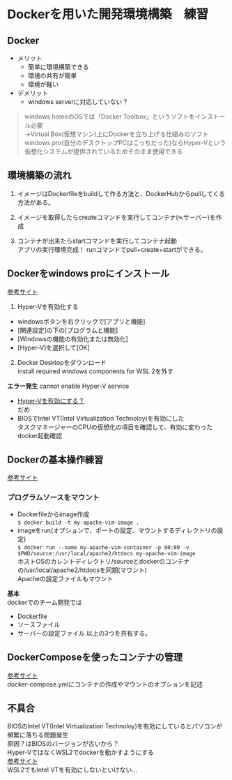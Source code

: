 # Dockerを用いた開発環境構築　練習
## Docker
- メリット
    - 簡単に環境構築できる
    - 環境の共有が簡単
    - 環境が軽い
- デメリット
    - windows serverに対応していない？
> windows homeのOSでは「Docker Toolbox」というソフトをインストール必要  
> →Virtual Box(仮想マシン)上にDockerを立ち上げる仕組みのソフト  
> windows pro(自分のデスクトップPCはこっちだった)ならHyper-Vという仮想化システムが提供されているためそのまま使用できる

## 環境構築の流れ
1. イメージはDockerfileをbuildして作る方法と、DockerHubからpullしてくる方法がある。

2. イメージを取得したらcreateコマンドを実行してコンテナ(≒サーバー)を作成

3. コンテナが出来たらstartコマンドを実行してコンテナ起動  
アプリの実行環境完成！
runコマンドでpull+create+startができる。

## Dockerをwindows proにインストール
[参考サイト](https://qiita.com/minato-naka/items/e9cd026747693759800c)  
1. Hyper-Vを有効化する
- windowsボタンを右クリックで[アプリと機能]
- [関連設定]の下の[プログラムと機能]
- [Windowsの機能の有効化または無効化]
- [Hyper-V]を選択して[OK]
2. Docker Desktopをダウンロード  
install required windows components for WSL 2を外す  

**エラー発生**
cannot enable Hyper-V service    
- [Hyper-Vを有効にする？](https://docs.microsoft.com/en-us/virtualization/hyper-v-on-windows/quick-start/enable-hyper-v)  
だめ
- BIOSでIntel VT(Intel Virtualization Technoloy)を有効にした  
タスクマネージャーのCPUの仮想化の項目を確認して、有効に変わった  
docker起動確認

## Dockerの基本操作練習
[参考サイト](https://qiita.com/minato-naka/items/e1f91e1df2c4fe7411dc)  
### プログラムソースをマウント
- Dockerfileからimage作成  
`$ docker build -t my-apache-vim-image .`
- imageをrun(オプションで、ポートの設定、マウントするディレクトリの設定)  
`$ docker run --name my-apache-vim-container -p 80:80 -v $PWD/source:/usr/local/apache2/htdocs my-apache-vim-image`  
ホストOSのカレントディレクトリ/sourceとdockerのコンテナの/usr/local/apache2/htdocsを同期(マウント)  
Apacheの設定ファイルもマウント

**基本**  
dockerでのチーム開発では
- Dockerfile
- ソースファイル
- サーバーの設定ファイル
以上の3つを共有する。

## DockerComposeを使ったコンテナの管理
[参考サイト](https://qiita.com/minato-naka/items/8b31d28823cabaa9487a)  
docker-compose.ymlにコンテナの作成やマウントのオプションを記述

## 不具合
BIOSのIntel VT(Intel Virtualization Technoloy)を有効にしているとパソコンが頻繁に落ちる問題発生  
原因？はBIOSのバージョンが古いから？  
Hyper-VではなくWSL2でdockerを動かすようにする  
[参考サイト](https://cfautog.tokyo/2020/11/04/docker-for-windows-wsl2/#toc1)  
WSL2でもIntel VTを有効にしないといけない…  